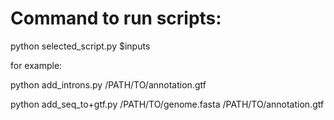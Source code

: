 # Command to run scripts:

python selected_script.py $inputs

for example:

python add_introns.py /PATH/TO/annotation.gtf

python add_seq_to+gtf.py /PATH/TO/genome.fasta /PATH/TO/annotation.gtf
